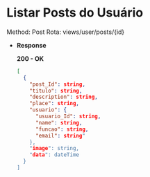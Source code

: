 # Listar Posts do Usuário

Method: Post
Rota: views/user/posts/{id}

- **Response**

    **200 - OK**

    ```json
    [
      {
        "post_Id": string,
        "titulo": string,
        "description": string,
        "place": string,
        "usuario": {
          "usuario_Id": string,
          "name": string,
          "funcao": string,
          "email": string"
        },
        "image": string,
        "data": dateTime
      }
    ]
    ```